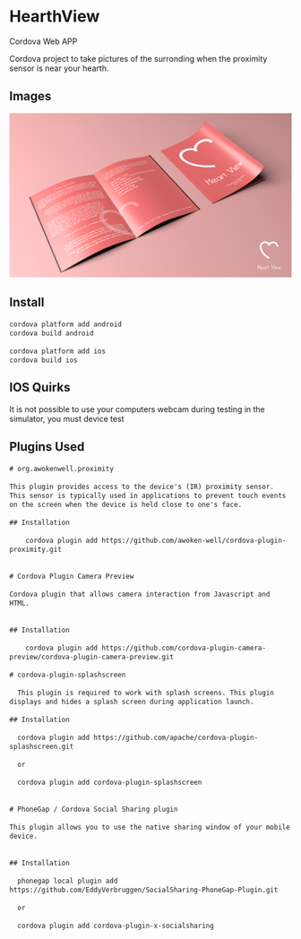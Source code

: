 # HearthView
Cordova Web APP

Cordova project to take pictures of the surronding when the proximity sensor is near your hearth.


## Images

![Cat](https://github.com/DiogoCastroSilva/HearthView/blob/master/Images/MockUp%20Relatorio.png)
      

## Install
```
cordova platform add android
cordova build android

cordova platform add ios
cordova build ios
```

## IOS Quirks

It is not possible to use your computers webcam during testing in the simulator, you must device test

## Plugins Used
```
# org.awokenwell.proximity

This plugin provides access to the device's (IR) proximity sensor. This sensor is typically used in applications to prevent touch events on the screen when the device is held close to one's face.

## Installation

    cordova plugin add https://github.com/awoken-well/cordova-plugin-proximity.git
    
    
# Cordova Plugin Camera Preview

Cordova plugin that allows camera interaction from Javascript and HTML.


## Installation

    cordova plugin add https://github.com/cordova-plugin-camera-preview/cordova-plugin-camera-preview.git

# cordova-plugin-splashscreen

  This plugin is required to work with splash screens. This plugin displays and hides a splash screen during application launch.
  
## Installation

  cordova plugin add https://github.com/apache/cordova-plugin-splashscreen.git
  
  or
  
  cordova plugin add cordova-plugin-splashscreen


# PhoneGap / Cordova Social Sharing plugin

This plugin allows you to use the native sharing window of your mobile device.


## Installation

  phonegap local plugin add https://github.com/EddyVerbruggen/SocialSharing-PhoneGap-Plugin.git
  
  or
  
  cordova plugin add cordova-plugin-x-socialsharing



